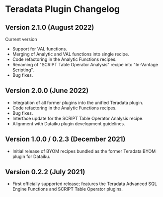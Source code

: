 # Teradata Plugin Changelog

## Version 2.1.0 (August 2022)

Current version

* Support for VAL functions.
* Merging of Analytic and VAL functions into single recipe.
* Code refactoring in the Analytic Functions recipes.
* Renaming of "SCRIPT Table Operator Analysis" recipe into "In-Vantage Scripting".
* Bug fixes.

## Version 2.0.0 (June 2022)

* Integration of all former plugins into the unified Teradata plugin.
* Code refactoring in the Analytic Functions recipes.
* Bug fixes.
* Interface update for the SCRIPT Table Operator Analysis recipe.
* Alignment with Dataiku plugin development guidelines.

## Version 1.0.0 / 0.2.3 (December 2021)

* Initial release of BYOM recipes bundled as the former Teradata BYOM plugin for Dataiku.

## Version 0.2.2 (July 2021)

* First officially supported release; features the Teradata Advanced SQL Engine Functions and SCRIPT Table Operator plugins.
